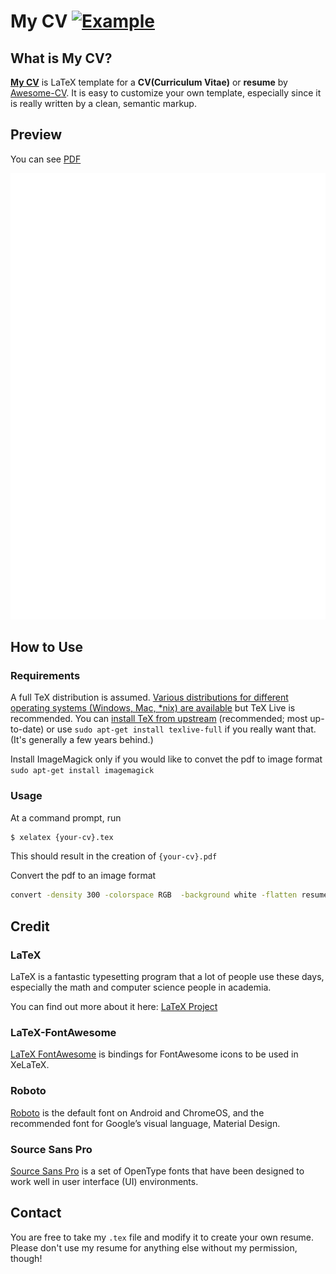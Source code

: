 

# My CV [![Example](https://img.shields.io/badge/example-pdf-green.svg)](https://raw.githubusercontent.com/rodrigouz/My-CV/master/resume.pdf)


## What is My CV?
[**My CV**](https://github.com/rodrigouz/my-cv) is LaTeX template for a **CV(Curriculum Vitae)** or **resume** by [Awesome-CV](https://github.com/posquit0/Awesome-CV). It is easy to customize your own template, especially since it is really written by a clean, semantic markup.


## Preview
You can see [PDF](https://raw.githubusercontent.com/rodrigouz/My-CV/master/resume.pdf)

![alt tag](https://raw.githubusercontent.com/rodrigouz/My-CV/master/resume.png)


## How to Use
### Requirements

A full TeX distribution is assumed.  [Various distributions for different operating systems (Windows, Mac, \*nix) are available](http://tex.stackexchange.com/q/55437) but TeX Live is recommended.
You can [install TeX from upstream](http://tex.stackexchange.com/q/1092) (recommended; most up-to-date) or use `sudo apt-get install texlive-full` if you really want that.  (It's generally a few years behind.)

Install ImageMagick only if you would like to convet the pdf to image format
`sudo apt-get install imagemagick`

### Usage

At a command prompt, run
```bash
$ xelatex {your-cv}.tex
```
This should result in the creation of ``{your-cv}.pdf``

Convert the pdf to an image format
```bash
convert -density 300 -colorspace RGB  -background white -flatten resume.pdf -quality 100 resume.png
```


## Credit
### LaTeX
LaTeX is a fantastic typesetting program that a lot of people use these days, especially the math and computer science people in academia.

You can find out more about it here: [LaTeX Project](http://www.latex-project.org)

### LaTeX-FontAwesome
[LaTeX FontAwesome](https://github.com/furl/latex-fontawesome) is bindings for FontAwesome icons to be used in XeLaTeX.

### Roboto
[Roboto](https://github.com/google/roboto) is the default font on Android and ChromeOS, and the recommended font for Google’s visual language, Material Design.

### Source Sans Pro
[Source Sans Pro](https://github.com/adobe-fonts/source-sans-pro) is a set of OpenType fonts that have been designed to work well in user interface (UI) environments.


## Contact
You are free to take my `.tex` file and modify it to create your own resume. Please don't use my resume for anything else without my permission, though!
